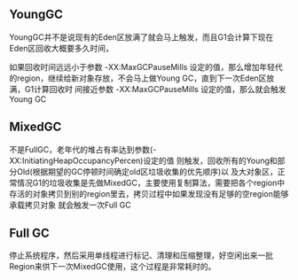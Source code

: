 ## YoungGC 

YoungGC并不是说现有的Eden区放满了就会马上触发，而且G1会计算下现在Eden区回收大概要多久时间，

如果回收时间远远小于参数 -XX:MaxGCPauseMills 设定的值，那么增加年轻代的region，继续给新对象存放，不会马上做Young GC，直到下一次Eden区放满，G1计算回收时 间接近参数 -XX:MaxGCPauseMills 设定的值，那么就会触发Young GC

##  MixedGC

不是FullGC，老年代的堆占有率达到参数(-XX:InitiatingHeapOccupancyPercen)设定的值 则触发，回收所有的Young和部分Old(根据期望的GC停顿时间确定old区垃圾收集的优先顺序)以 及大对象区，正常情况G1的垃圾收集是先做MixedGC，主要使用复制算法，需要把各个region中 存活的对象拷贝到别的region里去，拷贝过程中如果发现没有足够的空region能够承载拷贝对象 就会触发一次Full GC

## Full GC 

停止系统程序，然后采用单线程进行标记、清理和压缩整理，好空闲出来一批Region来供下一次MixedGC使用，这个过程是非常耗时的。
